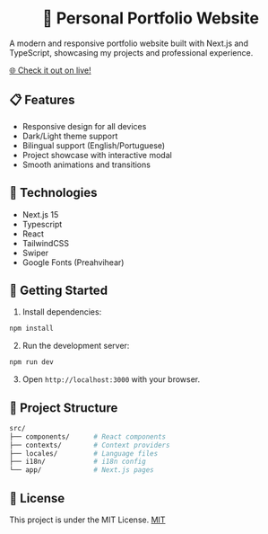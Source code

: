 

<h1 align="center" style="font-weight: bold;">👤 Personal Portfolio Website</h1>

A modern and responsive portfolio website built with Next.js and TypeScript, showcasing my projects and professional experience.

[🌐 Check it out on live!](https://ederbiason-dev.vercel.app/)

## 📋 Features
- Responsive design for all devices
- Dark/Light theme support
- Bilingual support (English/Portuguese)
- Project showcase with interactive modal
- Smooth animations and transitions

## 🔧 Technologies
- Next.js 15
- Typescript
- React
- TailwindCSS
- Swiper
- Google Fonts (Preahvihear)

## 🚀 Getting Started
1. Install dependencies:
```bash
npm install
```

2. Run the development server:
```bash
npm run dev
```

3. Open `http://localhost:3000` with your browser.

## 📁 Project Structure
```bash
src/
├── components/      # React components
├── contexts/        # Context providers
├── locales/         # Language files
├── i18n/            # i18n config
└── app/             # Next.js pages
```

## 📝 License
This project is under the MIT License.
[MIT](https://github.com/ederbiason/ederbiason.dev/blob/main/LICENSE)
